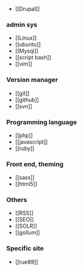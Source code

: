 * [[Drupal]]

### admin sys
* [[Linux]]
* [[ubuntu]]
* [[Mysql]]
* [[script bash]]
* [[vim]]

### Version manager
* [[git]]
* [[github]]
* [[svn]]

### Programming language
* [[php]]
* [[javascript]]
* [[ruby]]

### Front end, theming 
* [[sass]]
* [[html5]]

### Others
* [[RSS]]
* [[SEO]]
* [[SOLR]]
* [[gollum]]

### Specific site
* [[rue89]]

